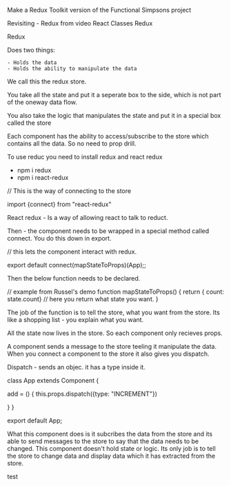 Make a Redux Toolkit version of the Functional Simpsons project

Revisiting - Redux from video React Classes Redux

Redux

Does two things:

    - Holds the data
    - Holds the ability to manipulate the data

We call this the redux store.

You take all the state and put it a seperate box to the side, which is not part of the oneway data flow.

You also take the logic that manipulates the state and put it in a special box called the store

Each component has the ability to access/subscribe to the store which contains all the data. So no need to prop drill.

To use reduc you need to install redux and react redux

- npm i redux
- npm i react-redux

// This is the way of connecting to the store

import {connect} from "react-redux"

React redux - Is a way of allowing react to talk to reduct.

Then - the component needs to be wrapped in a special method called connect. You do this down in export.

// this lets the component interact with redux.

export default connect(mapStateToProps)(App);;

Then the below function needs to be declared.

// example from Russel's demo
function mapStateToProps() {
return { count: state.count} // here you return what state you want.
}

The job of the function is to tell the store, what you want from the store. Its like a shopping list - you explain what you want.

All the state now lives in the store. So each component only recieves props.

A component sends a message to the store teeling it manipulate the data. When you connect a component to the store it also gives you dispatch.

Dispatch - sends an objec. it has a type inside it.

class App extends Component {

add = () {
this.props.dispatch({type: "INCREMENT"})

}
}

export default App;

What this component does is it subcribes the data from the store and its able to send messages to the store to say that the data needs to be changed. This component doesn't hold state or logic. Its only job is to tell the store to change data and display data which it has extracted from the store.

test

